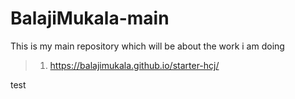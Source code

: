 # BalajiMukala-main
This is my main repository which will be about the work i am doing

> 1. <https://balajimukala.github.io/starter-hcj/>

test
